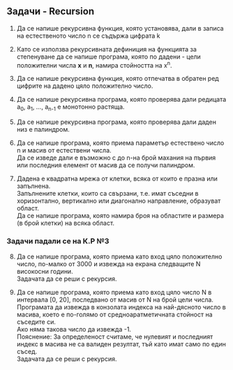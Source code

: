 ## Задачи - Recursion

1.  Да се напише рекурсивна функция, която установява, дали в записа на естественото число n се съдържа цифрата k

2.  Като се използва рекурсивната дефиниция на функцията за степенуване да се напише програма, която по дадени - цели положителни числа **x** и **n**, намира стойността на x<sup>n</sup>.

3.  Да се напише рекурсивна функция, която отпечатва в обратен ред цифрите на дадено цяло положително число.

4.  Да се напише рекурсивна програма, която проверява дали редицата а<sub>0</sub>, а<sub>1</sub>, …, а<sub>n-1</sub> е монотонно растяща.

5.  Да се напише рекурсивна програма, която проверява дали даден низ е палиндром.

6.  Да се напише програма, която приема параметър естествено число n и масив от естествени числа. <br />
    Да се изведе дали е възможно с до n-на брой махания на първия или последния елемент от масив да се получи палиндром. <br />

7.  Дадена е квадратна мрежа от клетки, всяка от които е празна или запълнена. <br />
    Запълнените клетки, които са свързани, т.е. имат съседни в хоризонтално, вертикално или диагонално направление, образуват област.<br /> 
    Да се напише програма, която намира броя на областите и размера (в брой клетки) на всяка област. <br /> 

### Задачи падали се на К.Р №3

8.  Да се напише програма, която приема като вход цяло положително число, по-малко от 3000 и извежда на екрана следващите N високосни години. <br />
    Задачата да се реши с рекурсия. <br />

9.  Да се напише програма, която приема като вход цяло число N в интервала [0, 20], последвано от масив от N на брой цели числа. <br />
    Програмата да извежда в конзолата индекса на най-дясното число в масива, което е по-голямо от средноаратметичната стойност на съседите си. <br />
    Ако няма такова число да извежда -1. <br />
    Пояснение: За определеност считаме, че нулевият и последният индекс в масива не са валиден резултат, тъй като имат само по един съсед. <br />
    Задачата да се реши с рекурсия. <br />
